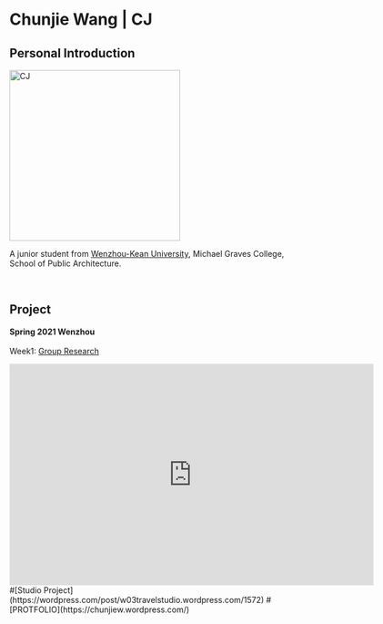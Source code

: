 # Chunjie Wang | CJ
## Personal Introduction
  <img alt="CJ" src="https://github.com/steenblikrs/2021-Spring-Studio/blob/gh-pages/students/CJ/5772c32ed1c332dcd4cce6a913a79f0.jpg?raw=true" width="300">
  
  A junior student from [Wenzhou-Kean University](http://www.wku.edu.cn/), Michael Graves College, School of Public Architecture.
  <br>


<br>

## Project
**Spring 2021 Wenzhou**
<br>
<br>
Week1: [Group Research](https://steenblikrs.github.io/2021-Spring-Studio/Research/Stacking)
<iframe src="https://docs.google.com/presentation/d/e/2PACX-1vRNjG565_2GiMWgezXsS_V67huWbOUbBTyfnys6IYD4OlH0Qn7mI8iZMBs5I7zN5w/embed?start=true&loop=true&delayms=3000" frameborder="0" width="640" height="389" allowfullscreen="true" mozallowfullscreen="true" webkitallowfullscreen="true"></iframe>

<br>
#[Studio Project](https://wordpress.com/post/w03travelstudio.wordpress.com/1572)
#[PROTFOLIO](https://chunjiew.wordpress.com/)
